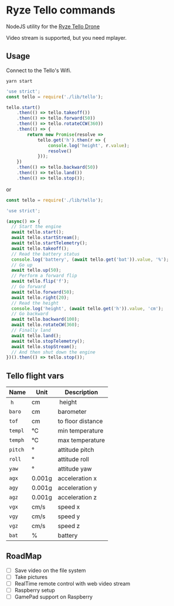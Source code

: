 # Ryze Tello commands

NodeJS utility for the [Ryze Tello Drone](https://www.ryzerobotics.com/tello)

Video stream is supported, but you need mplayer.

## Usage

Connect to the Tello's Wifi.

    yarn start

```javascript
'use strict';
const tello = require('./lib/tello');

tello.start()
    .then(() => tello.takeoff())
    .then(() => tello.forward(50))
    .then(() => tello.rotateCCW(360))
    .then(() => {
        return new Promise(resolve =>
            tello.get('h').then(r => {
                console.log('height', r.value);
                resolve()
            }));
    })
    .then(() => tello.backward(50))
    .then(() => tello.land())
    .then(() => tello.stop());
```    

or 

```javascript
const tello = require('./lib/tello');

'use strict';

(async() => {
  // Start the engine
  await tello.start();
  await tello.startStream();
  await tello.startTelemetry();
  await tello.takeoff();
  // Read the battery status
  console.log('battery', (await tello.get('bat')).value, '%');
  // Go up
  await tello.up(50);
  // Perform a forward flip
  await tello.flip('f');
  // Go forward
  await tello.forward(50);
  await tello.right(20);
  // Read the height
  console.log('height', (await tello.get('h')).value, 'cm');
  // Go backward
  await tello.backward(100);
  await tello.rotateCW(360);
  // Finally land
  await tello.land();
  await tello.stopTelemetry();
  await tello.stopStream();
  // And then shut down the engine
})().then(() => tello.stop());
```

## Tello flight vars

| Name | Unit | Description |
| --- | --- | --- |
| `h` | cm | height |
| `baro` | cm | barometer |
| `tof` | cm | to floor distance |
| `templ` | °C | min temperature |
| `temph` | °C | max temperature |
| `pitch` | ° | attitude pitch |
| `roll` | ° | attitude roll |
| `yaw` | ° | attitude yaw |
| `agx` | 0.001g | acceleration x |
| `agy` | 0.001g | acceleration y |
| `agz` | 0.001g | acceleration z |
| `vgx` | cm/s | speed x |
| `vgy` | cm/s | speed y |
| `vgz` | cm/s | speed z | 
| `bat` | % | battery |

## RoadMap

- [ ] Save video on the file system
- [ ] Take pictures
- [ ] RealTime remote control with web video stream
- [ ] Raspberry setup
- [ ] GamePad support on Raspberry
